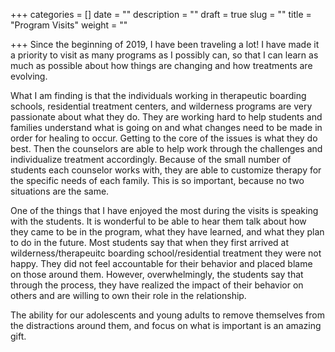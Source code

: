 +++
categories = []
date = ""
description = ""
draft = true
slug = ""
title = "Program Visits"
weight = ""

+++
Since the beginning of 2019, I have been traveling a lot! I have made it a priority to visit as many programs as I possibly can, so that I can learn as much as possible about how things are changing and how treatments are evolving.

What I am finding is that the individuals working in therapeutic boarding schools, residential treatment centers, and wilderness programs are very passionate about what they do. They are working hard to help students and families understand what is going on and what changes need to be made in order for healing to occur. Getting to the core of the issues is what they do best. Then the counselors are able to help work through the challenges and individualize treatment accordingly. Because of the small number of students each counselor works with, they are able to customize therapy for the specific needs of each family. This is so important, because no two situations are the same.

One of the things that I have enjoyed the most during the visits is speaking with the students. It is wonderful to be able to hear them talk about how they came to be in the program, what they have learned, and what they plan to do in the future. Most students say that when they first arrived at wilderness/therapeuitc boarding school/residential treatment they were not happy. They did not feel accountable for their behavior and placed blame on those around them. However, overwhelmingly, the students say that through the process, they have realized the impact of their behavior on others and are willing to own their role in the relationship.

The ability for our adolescents and young adults to remove themselves from the distractions around them, and focus on what is important is an amazing gift. 